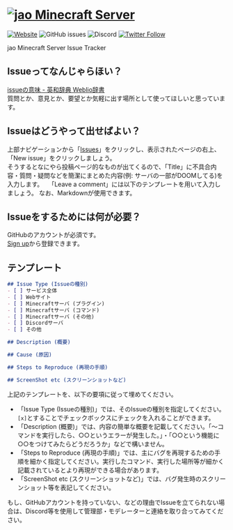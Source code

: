 # [![jao Minecraft Server](https://raw.githubusercontent.com/jaoafa/jao-Minecraft-Server/master/logo/new_logo-421x97.png)](https://jaoafa.com)

[![Website](https://img.shields.io/website/https/jaoafa.com.svg)](https://jaoafa.com)
![GitHub issues](https://img.shields.io/github/issues/jaoafa/jao-Minecraft-Server.svg)
![Discord](https://img.shields.io/discord/189377932429492224.svg)
[![Twitter Follow](https://img.shields.io/twitter/follow/jaoafa.svg?style=social)](https://twitter.com/jaoafa)

jao Minecraft Server Issue Tracker  

## Issueってなんじゃらほい？
[issueの意味 - 英和辞典 Weblio辞書](http://ejje.weblio.jp/content/issue)  
質問とか、意見とか、要望とか気軽に出す場所として使ってほしいと思っています。

## Issueはどうやって出せばよい？
上部ナビゲーションから「[Issues](https://github.com/jaoafa/jao-Minecraft-Server/issues)」をクリックし、表示されたページの右上、「New issue」をクリックしましょう。  
そうするとなにやら投稿ページ的なものが出てくるので、「Title」に不具合内容・質問・疑問などを簡潔にまとめた内容(例: サーバの一部がDOOMしてる)を入力します。  
「Leave a comment」には以下のテンプレートを用いて入力しましょう。
なお、Markdownが使用できます。  

## Issueをするためには何が必要？
GitHubのアカウントが必須です。  
[Sign up](https://github.com/join)から登録できます。

## テンプレート

```markdown
## Issue Type (Issueの種別)
- [ ] サービス全体
- [ ] Webサイト
- [ ] Minecraftサーバ (プラグイン)
- [ ] Minecraftサーバ (コマンド)
- [ ] Minecraftサーバ (その他)
- [ ] Discordサーバ
- [ ] その他

## Description (概要)

## Cause (原因)

## Steps to Reproduce (再現の手順)

## ScreenShot etc (スクリーンショットなど)

```

上記のテンプレートを、以下の要項に従って埋めてください。
- 「Issue Type (Issueの種別)」では、そのIssueの種別を指定してください。``[x]``とすることでチェックボックスにチェックを入れることができます。
- 「Description (概要)」では、内容の簡単な概要を記載してください。「～コマンドを実行したら、○○というエラーが発生した。」・「○○という機能に○○をつけてみたらどうだろうか」などで構いません。
- 「Steps to Reproduce (再現の手順)」では、主にバグを再現するための手順を細かく指定してください。実行したコマンド、実行した場所等が細かく記載されているとより再現ができる場合があります。
- 「ScreenShot etc (スクリーンショットなど)」では、バグ発生時のスクリーンショット等を表記してください。

もし、GitHubアカウントを持っていない、などの理由でIssueを立てられない場合は、Discord等を使用して管理部・モデレーターと連絡を取り合ってみてください。

